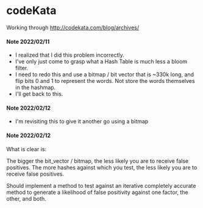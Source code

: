 # codeKata
Working through http://codekata.com/blog/archives/

#### Note 2022/02/11
* I realized that I did this problem incorrectly.
* I've only just come to grasp what a Hash Table is much less a bloom filter.
* I need to redo this and use a bitmap / bit vector that is ~330k long, and flip bits 0 and 1 to represent the words. Not store the words themselves in the hashmap.
* I'll get back to this.

#### Note 2022/02/12
* I'm revisiting this to give it another go using a bitmap

#### Note 2022/02/12
What is clear is:

The bigger the bit_vector / bitmap, the less likely you are to receive false positives.
The more hashes against which you test, the less likely you are to receive false positives.

Should implement a method to test against an iterative completely accurate method to generate a likelihood of false positivity against one factor, the other, and both.
